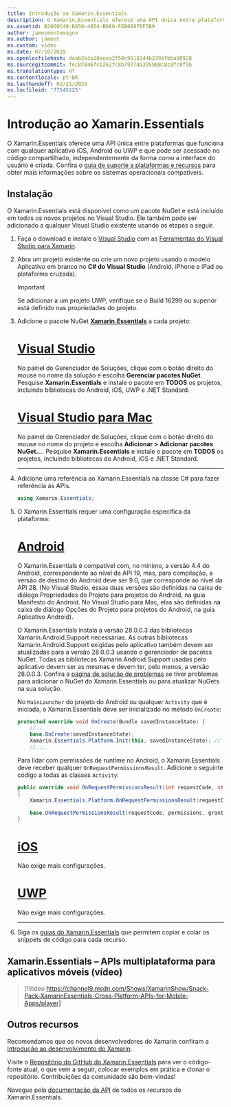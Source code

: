 ```yaml
---
title: Introdução ao Xamarin.Essentials
description: O Xamarin.Essentials oferece uma API única entre plataformas que funciona com qualquer aplicativo iOS, Android ou UWP e que pode ser acessado no código compartilhado, independentemente da forma como a interface do usuário é criada.
ms.assetid: B2669C48-B659-4854-BD80-FEB0E876F5B9
author: jamesmontemagno
ms.author: jamont
ms.custom: video
ms.date: 07/10/2019
ms.openlocfilehash: daab2b3a18eeea2f50c9518144b3396fbba90928
ms.sourcegitcommit: fec87846fcb262fc8b79774a395908c8c8fc8f5b
ms.translationtype: HT
ms.contentlocale: pt-BR
ms.lasthandoff: 02/21/2020
ms.locfileid: "77545125"
---
```

# <a name="get-started-with-xamarinessentials"></a>Introdução ao Xamarin.Essentials

O Xamarin.Essentials oferece uma API única entre plataformas que funciona com qualquer aplicativo iOS, Android ou UWP e que pode ser acessado no código compartilhado, independentemente da forma como a interface do usuário é criada. Confira o [guia de suporte a plataformas e recursos](platform-feature-support.md) para obter mais informações sobre os sistemas operacionais compatíveis.

## <a name="installation"></a>Instalação

O Xamarin.Essentials está disponível como um pacote NuGet e está incluído em todos os novos projetos no Visual Studio. Ele também pode ser adicionado a qualquer Visual Studio existente usando as etapas a seguir.

1. Faça o download e instale o [Visual Studio](https://visualstudio.microsoft.com/) com as [Ferramentas do Visual Studio para Xamarin](~/get-started/installation/index.md).

2. Abra um projeto existente ou crie um novo projeto usando o modelo Aplicativo em branco no **C# do Visual Studio** (Android, iPhone e iPad ou plataforma cruzada).

    > [!IMPORTANT]
    > Se adicionar a um projeto UWP, verifique se o Build 16299 ou superior está definido nas propriedades do projeto.

3. Adicione o pacote NuGet [**Xamarin.Essentials**](https://www.nuget.org/packages/Xamarin.Essentials/) a cada projeto:

    <!--markdownlint-disable MD023 -->
    # <a name="visual-studio"></a>[Visual Studio](#tab/windows)

    No painel do Gerenciador de Soluções, clique com o botão direito do mouse no nome da solução e escolha **Gerenciar pacotes NuGet**. Pesquise **Xamarin.Essentials** e instale o pacote em **TODOS** os projetos, incluindo bibliotecas do Android, iOS, UWP e .NET Standard.

    # <a name="visual-studio-for-mac"></a>[Visual Studio para Mac](#tab/macos)

    No painel do Gerenciador de Soluções, clique com o botão direito do mouse no nome do projeto e escolha **Adicionar > Adicionar pacotes NuGet...**. Pesquise **Xamarin.Essentials** e instale o pacote em **TODOS** os projetos, incluindo bibliotecas do Android, iOS e .NET Standard.

    -----

4. Adicione uma referência ao Xamarin.Essentials na classe C# para fazer referência às APIs.

    ```csharp
    using Xamarin.Essentials;
    ```

5. O Xamarin.Essentials requer uma configuração específica da plataforma:

    # <a name="android"></a>[Android](#tab/android)

    O Xamarin.Essentials é compatível com, no mínimo, a versão 4.4 do Android, correspondente ao nível da API 19, mas, para compilação, a versão de destino do Android deve ser 9.0, que corresponde ao nível da API 28. (No Visual Studio, essas duas versões são definidas na caixa de diálogo Propriedades do Projeto para projetos do Android, na guia Manifesto do Android. No Visual Studio para Mac, elas são definidas na caixa de diálogo Opções do Projeto para projetos do Android, na guia Aplicativo Android).

    O Xamarin.Essentials instala a versão 28.0.0.3 das bibliotecas Xamarin.Android.Support necessárias. As outras bibliotecas Xamarin.Android.Support exigidas pelo aplicativo também devem ser atualizadas para a versão 28.0.0.3 usando o gerenciador de pacotes NuGet. Todas as bibliotecas Xamarin.Android.Support usadas pelo aplicativo devem ser as mesmas e devem ter, pelo menos, a versão 28.0.0.3. Confira a [página de solução de problemas](troubleshooting.md) se tiver problemas para adicionar o NuGet do Xamarin.Essentials ou para atualizar NuGets na sua solução.

    No `MainLauncher` do projeto do Android ou qualquer `Activity` que é iniciada, o Xamarin.Essentials deve ser inicializado no método `OnCreate`:

    ```csharp
    protected override void OnCreate(Bundle savedInstanceState) {
        //...
        base.OnCreate(savedInstanceState);
        Xamarin.Essentials.Platform.Init(this, savedInstanceState); // add this line to your code, it may also be called: bundle
        //...
    ```

    Para lidar com permissões de runtime no Android, o Xamarin.Essentials deve receber qualquer `OnRequestPermissionsResult`. Adicione o seguinte código a todas as classes `Activity`:

    ```csharp
    public override void OnRequestPermissionsResult(int requestCode, string[] permissions, Android.Content.PM.Permission[] grantResults)
    {
        Xamarin.Essentials.Platform.OnRequestPermissionsResult(requestCode, permissions, grantResults);

        base.OnRequestPermissionsResult(requestCode, permissions, grantResults);
    }
    ```

    # <a name="ios"></a>[iOS](#tab/ios)

    Não exige mais configurações.

    # <a name="uwp"></a>[UWP](#tab/uwp)

    Não exige mais configurações.

    -----

6. Siga os [guias do Xamarin.Essentials](index.md) que permitem copiar e colar os snippets de código para cada recurso.

## <a name="xamarinessentials---cross-platform-apis-for-mobile-apps-video"></a>Xamarin.Essentials – APIs multiplataforma para aplicativos móveis (vídeo)

> [!Video https://channel9.msdn.com/Shows/XamarinShow/Snack-Pack-XamarinEssentials-Cross-Platform-APIs-for-Mobile-Apps/player]

## <a name="other-resources"></a>Outros recursos

Recomendamos que os novos desenvolvedores do Xamarin confiram a [Introdução ao desenvolvimento do Xamarin](~/cross-platform/getting-started/index.md).

Visite o [Repositório do GitHub do Xamarin.Essentials](https://github.com/xamarin/Essentials) para ver o código-fonte atual, o que vem a seguir, colocar exemplos em prática e clonar o repositório. Contribuições da comunidade são bem-vindas!

Navegue pela [documentação da API](xref:Xamarin.Essentials) de todos os recursos do Xamarin.Essentials.
